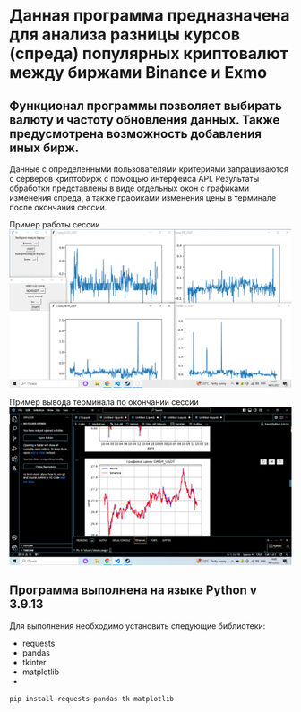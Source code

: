 # Данная программа предназначена для анализа разницы курсов (спреда) популярных криптовалют между биржами Binance и Exmo
## Функционал программы позволяет выбирать валюту и частоту обновления данных. Также предусмотрена возможность добавления иных бирж.
Данные с определенными пользователями критериями запрашиваются с серверов криптобирж с помощью интерфейса API. Результаты обработки представлены в виде отдельных окон с графиками изменения спреда, а также графиками изменения цены в терминале после окончания сессии.

Пример работы сессии
![Demo](./.image1.png)

Пример вывода терминала по окончании сессии
![Demo](./.image2.png)

## Программа выполнена на языке Python v 3.9.13
Для выполнения необходимо установить следующие библиотеки:
- requests
- pandas
- tkinter
- matplotlib
- 
```phyton
pip install requests pandas tk matplotlib
